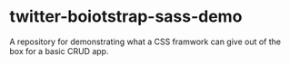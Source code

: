 # twitter-boiotstrap-sass-demo
A repository for demonstrating what a CSS framwork can give out of the box for a basic CRUD app.
